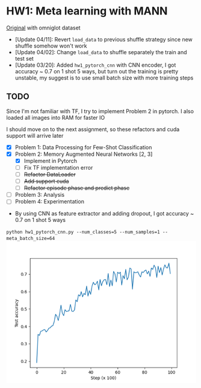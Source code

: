 # HW1: Meta learning with MANN

[Original](http://cs330.stanford.edu/material/hw1_updated.zip) with omniglot dataset

- [Update 04/11]: Revert `load_data` to previous shuffle strategy since new shuffle somehow won't work
- [Update 04/02]: Change `load_data` to shuffle separately the train and test set
- [Update 03/20]: Added `hw1_pytorch_cnn` with CNN encoder, I got accuracy ~ 0.7 on 1 shot 5 ways, but turn out the 
training is pretty unstable, my suggest is to use small batch size with more training steps

## TODO
Since I'm not familiar with TF, I try to implement Problem 2 in pytorch. I also loaded all images into RAM for faster IO

I should move on to the next assignment, so these refactors and cuda support will arrive later 

- [x] Problem 1: Data Processing for Few-Shot Classification
- [x] Problem 2: Memory Augmented Neural Networks [2, 3]
    - [x] Implement in Pytorch
    - [ ] Fix TF implementation error
    - [ ] ~~Refactor DataLoader~~
    - [ ] ~~Add support cuda~~
    - [ ] ~~Refactor episode phase and predict phase~~
- [ ] Problem 3: Analysis
- [ ] Problem 4: Experimentation

- By using CNN as feature extractor and adding dropout, I got accuracy ~ 0.7 on 1 shot 5 ways

`python hw1_pytorch_cnn.py --num_classes=5 --num_samples=1 --meta_batch_size=64`
![image](cnn_dropout.png)
